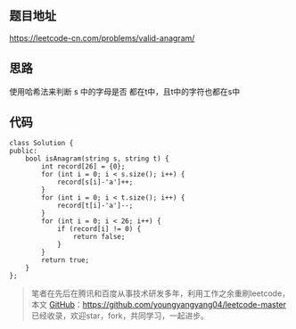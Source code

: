 ## 题目地址 

https://leetcode-cn.com/problems/valid-anagram/

## 思路

使用哈希法来判断 s 中的字母是否 都在t中，且t中的字符也都在s中 

## 代码
```
class Solution {
public:
    bool isAnagram(string s, string t) {
        int record[26] = {0};
        for (int i = 0; i < s.size(); i++) {
            record[s[i]-'a']++;
        }
        for (int i = 0; i < t.size(); i++) {
            record[t[i]-'a']--;
        }
        for (int i = 0; i < 26; i++) {
            if (record[i] != 0) {
                return false;
            }
        }
        return true;
    }
};
```
> 笔者在先后在腾讯和百度从事技术研发多年，利用工作之余重刷leetcode，本文  [GitHub](https://github.com/youngyangyang04/leetcode-master )：https://github.com/youngyangyang04/leetcode-master 已经收录，欢迎star，fork，共同学习，一起进步。
